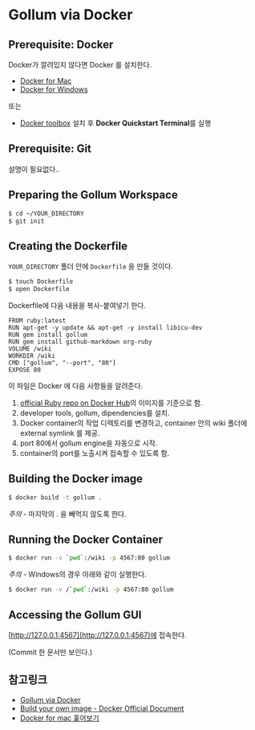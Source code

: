 # Gollum via Docker

## Prerequisite: Docker

Docker가 깔려있지 않다면 Docker 를 설치한다.

* [Docker for Mac](https://docs.docker.com/docker-for-mac/)
* [Docker for Windows](https://docs.docker.com/docker-for-windows/)

또는
* [Docker toolbox](https://www.docker.com/products/docker-toolbox) 설치 후 **Docker Quickstart Terminal**를 실행

## Prerequisite: Git
설명이 필요없다..

## Preparing the Gollum Workspace

```bash
$ cd ~/YOUR_DIRECTORY
$ git init
```

## Creating the Dockerfile
`YOUR_DIRECTORY` 폴더 안에 `Dockerfile` 을 만들 것이다.

```bash
$ touch Dockerfile
$ open Dockerfile
```

Dockerfile에 다음 내용을 복사-붙여넣기 한다.

```
FROM ruby:latest
RUN apt-get -y update && apt-get -y install libicu-dev
RUN gem install gollum
RUN gem install github-markdown org-ruby
VOLUME /wiki
WORKDIR /wiki
CMD ["gollum", "--port", "80"]
EXPOSE 80
```

이 파일은 Docker 에 다음 사항들을 알려준다.

1. [official Ruby repo on Docker Hub](https://hub.docker.com/_/ruby/)의 이미지를 기준으로 함.
2. developer tools, gollum, dipendencies를 설치.
3. Docker container의 작업 디렉토리를 변경하고, container 안의 wiki 폴더에 external symlink 를 제공.
4. port 80에서 gollum engine을 자동으로 시작.
5. container의 port를 노출시켜 접속할 수 있도록 함.

## Building the Docker image
```bash
$ docker build -t gollum .
```
*주의* - 마지막의 . 을 빼먹지 않도록 한다.

## Running the Docker Container

```bash
$ docker run -v `pwd`:/wiki -p 4567:80 gollum
```

*주의* - Windows의 경우 아래와 같이 실행한다.

```bash
$ docker run -v /`pwd`:/wiki -p 4567:80 gollum
```

## Accessing the Gollum GUI
[http://127.0.0.1:4567](http://127.0.0.1:4567)에 접속한다.

(Commit 한 문서만 보인다.)

## 참고링크
* [Gollum via Docker](https://github.com/gollum/gollum/wiki/Gollum-via-Docker)
* [Build your own image - Docker Official Document]( https://docs.docker.com/engine/getstarted/step_four/)
* [Docker for mac 훑어보기](http://nolboo.kim/blog/2016/08/02/docker-for-mac/)

